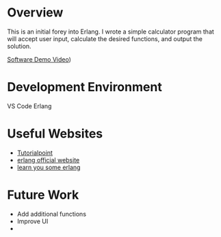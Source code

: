 # Overview
This is an initial forey into Erlang. I wrote a simple calculator program that will accept user input, calculate the desired functions, and output the solution.


[Software Demo Video](https://youtu.be/ej29BRvUiDI))

# Development Environment

VS Code
Erlang

# Useful Websites

* [Tutorialpoint](https://www.tutorialspoint.com/erlang/index.htm)
* [erlang official website]((https://www.erlang.org/doc/apps/stdlib/api-reference.html))
* [learn you some erlang](https://learnyousomeerlang.com/content)

# Future Work

* Add additional functions
* Improve UI
* 
